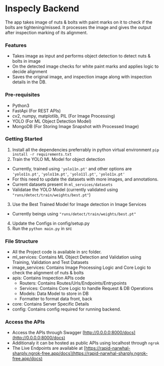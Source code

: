# Inspecly Backend
The app takes image of nuts & bolts with paint marks on it to check if the bolts are tightening/missed.
It processes the image and gives the output after inspection marking of its alignment.

### Features
- Takes image as input and performs object detection to detect nuts & bolts in image
- On the detected image checks for white paint marks and applies logic to decide alignment
- Saves the original image, and inspection image along with inspection details in the DB.

### Pre-requisites
- Python3
- FastApi (For REST APIs)
- cv2, numpy, matplotlib, PIL (For Image Processing)
- YOLO (For ML Object Detection Model)
- MongoDB (For Storing Image Snapshot with Processed Image)

### Getting Started
1. Install all the dependencies preferrably in python virtual environment
  `pip install -r requirements.txt`
2. Train the YOLO ML Model for object detection
  - Currently, trained using `'yolo11n.pt'` and other options are `'yolo11s.pt'`, `'yolo11m.pt'`, `'yolo11l.pt'`, `'yolo11x.pt'`
  - For this need to update the datasets with more images, and annotations.
  - Current datasets present in `ml_services/datasets`
  - Validatae the YOLO Model (currently validated using `"runs/detect/train/weights/best.pt"`)
3. Use the Best Trained Model for Image detection in Image Services
  - Currently beings using `"runs/detect/train/weights/best.pt"`
4. Update the Configs in config/setup.py
5. Run the `python main.py` in src


### File Structure
- All the Project code is available in src folder.
- ml_services: Contains ML Object Detection and Validation using Training, Validation and Test Datasets
- image_services: Contains Image Processing Logic and Core Logic to check the alignment of nuts & bolts
- apis: Contains Inspection APIs code
  - Routers: Contains Routes/Urls/Endpoints/Entrypoints
  - Services: Contains Core Logic to handle Request & DB Operations
  - Models: Data Model to store in DB
  - Formatter to format data front, back
- core: Contains Server Specific Details
- config: Contains config required for running backend.

### Access the APIs
- Access the APIs through Swagger [http://0.0.0.0:8000/docs](http://0.0.0.0:8000/docs)
- Additionaly it can be hosted as public APIs using localhost through `ngrok`
- The Live Endpoints are available at [https://rapid-narwhal-sharply.ngrok-free.app/docs](https://rapid-narwhal-sharply.ngrok-free.app/docs)
